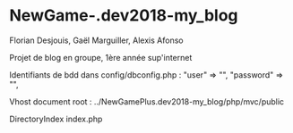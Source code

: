 # NewGame-.dev2018-my_blog
Florian Desjouis, Gaël Marguiller, Alexis Afonso

Projet de blog en groupe, 1ère année sup'internet


Identifiants de bdd dans config/dbconfig.php :
"user" => "",
"password" => "",

Vhost document root :
../NewGamePlus.dev2018-my_blog/php/mvc/public

DirectoryIndex index.php
